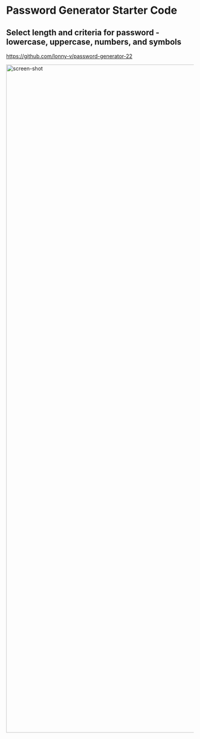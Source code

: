 # Password Generator Starter Code

## Select length and criteria for password - lowercase, uppercase, numbers, and symbols

https://github.com/lonny-v/password-generator-22

<img width="1788" alt="screen-shot" src="https://user-images.githubusercontent.com/86137077/152656588-a49c3e79-130d-4881-9668-64dcadbcb4ef.png">
